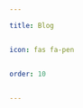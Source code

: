 ```yaml
---

title: Blog


icon: fas fa-pen


order: 10


---
```






<!-- No content needed; this tab will link to your posts -->
